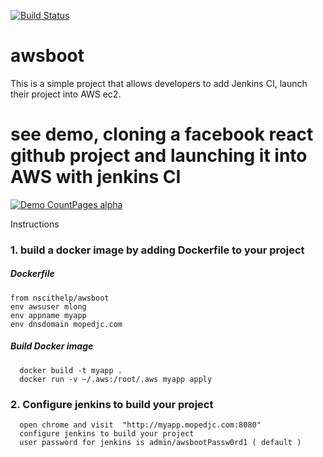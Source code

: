 [![Build Status](https://travis-ci.org/NationalSystems/awsboot.svg?branch=master)](https://travis-ci.org/NationalSystems/awsboot)

# awsboot

This is a simple project that allows developers to add Jenkins CI, launch their project into AWS ec2.

# see demo, cloning a facebook react github project and launching it into AWS with jenkins CI
[![Demo CountPages alpha](http://img.youtube.com/vi/RA11JGz8fSQ/default.jpg)](https://www.youtube.com/watch?v=RA11JGz8fSQ)

Instructions
### 1. build a docker image by adding Dockerfile to your project

##### Dockerfile
```
from nscithelp/awsboot
env awsuser mlong
env appname myapp
env dnsdomain mopedjc.com
```

##### Build Docker image     
      docker build -t myapp .
      docker run -v ~/.aws:/root/.aws myapp apply

### 2. Configure jenkins to build your project
      open chrome and visit  "http://myapp.mopedjc.com:8080"
      configure jenkins to build your project
      user password for jenkins is admin/awsbootPassw0rd1 ( default )

